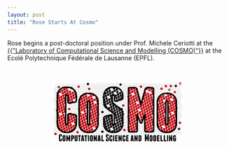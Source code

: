 ```yaml
---
layout: post
title: "Rose Starts At Cosmo"
---
```


Rose begins a post-doctoral position under Prof. Michele Ceriotti at the <a href="https://www.epfl.ch/labs/cosmo/" target="_blank"> {{"Laboratory of Computational Science and Modelling (COSMO)"}}</a> at the Ecol&eacute; Polytechnique F&eacute;d&eacute;rale de Lausanne (EPFL).

<br><center><img src="../assets/nongallery/cosmo.png" alt="Laboratory of Computational Science and Modelling" style="width:300px" class="center"></center>
